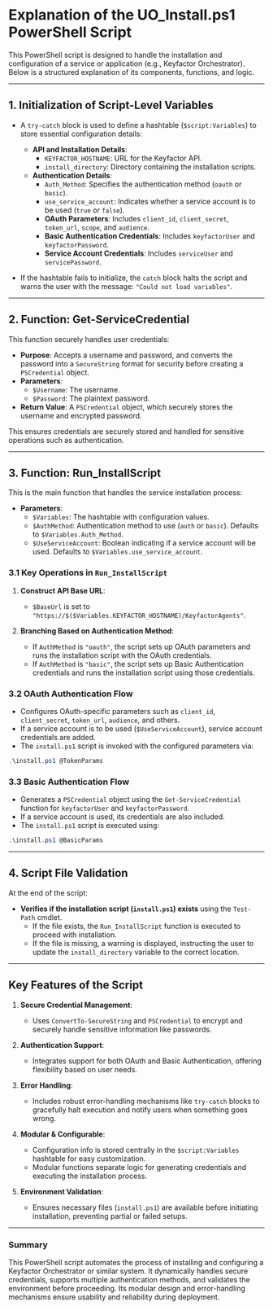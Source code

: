 # Explanation of the UO_Install.ps1 PowerShell Script

This PowerShell script is designed to handle the installation and configuration of a service or application (e.g., Keyfactor Orchestrator). Below is a structured explanation of its components, functions, and logic.

---

## **1. Initialization of Script-Level Variables**
- A `try-catch` block is used to define a hashtable (`$script:Variables`) to store essential configuration details:
  - **API and Installation Details**: 
    - `KEYFACTOR_HOSTNAME`: URL for the Keyfactor API.
    - `install_directory`: Directory containing the installation scripts.
  - **Authentication Details**:
    - `Auth_Method`: Specifies the authentication method (`oauth` or `basic`).
    - `use_service_account`: Indicates whether a service account is to be used (`true` or `false`).
    - **OAuth Parameters**: Includes `client_id`, `client_secret`, `token_url`, `scope`, and `audience`.
    - **Basic Authentication Credentials**: Includes `keyfactorUser` and `keyfactorPassword`.
    - **Service Account Credentials**: Includes `serviceUser` and `servicePassword`.

- If the hashtable fails to initialize, the `catch` block halts the script and warns the user with the message: `"Could not load variables"`.

---

## **2. Function: Get-ServiceCredential**
This function securely handles user credentials:
- **Purpose**: Accepts a username and password, and converts the password into a `SecureString` format for security before creating a `PSCredential` object.
- **Parameters**:
  - `$Username`: The username.
  - `$Password`: The plaintext password.
- **Return Value**: A `PSCredential` object, which securely stores the username and encrypted password.

This ensures credentials are securely stored and handled for sensitive operations such as authentication.

---

## **3. Function: Run_InstallScript**
This is the main function that handles the service installation process:
- **Parameters**:
  - `$Variables`: The hashtable with configuration values.
  - `$AuthMethod`: Authentication method to use (`auth` or `basic`). Defaults to `$Variables.Auth_Method`.
  - `$UseServiceAccount`: Boolean indicating if a service account will be used. Defaults to `$Variables.use_service_account`.

### **3.1 Key Operations in `Run_InstallScript`**
1. **Construct API Base URL**: 
   - `$BaseUrl` is set to `"https://$($Variables.KEYFACTOR_HOSTNAME)/KeyfactorAgents"`.

2. **Branching Based on Authentication Method**:
   - If `AuthMethod` is `"oauth"`, the script sets up OAuth parameters and runs the installation script with the OAuth credentials.
   - If `AuthMethod` is `"basic"`, the script sets up Basic Authentication credentials and runs the installation script using those credentials.

### **3.2 OAuth Authentication Flow**
- Configures OAuth-specific parameters such as `client_id`, `client_secret`, `token_url`, `audience`, and others.
- If a service account is to be used (`$UseServiceAccount`), service account credentials are added.
- The `install.ps1` script is invoked with the configured parameters via:  
```powershell
.\install.ps1 @TokenParams
```

### **3.3 Basic Authentication Flow**
- Generates a `PSCredential` object using the `Get-ServiceCredential` function for `keyfactorUser` and `keyfactorPassword`.
- If a service account is used, its credentials are also included.
- The `install.ps1` script is executed using:  
```powershell
.\install.ps1 @BasicParams
```

---

## **4. Script File Validation**
At the end of the script:
- **Verifies if the installation script (`install.ps1`) exists** using the `Test-Path` cmdlet.
  - If the file exists, the `Run_InstallScript` function is executed to proceed with installation.
  - If the file is missing, a warning is displayed, instructing the user to update the `install_directory` variable to the correct location.

---

## **Key Features of the Script**

1. **Secure Credential Management**:
   - Uses `ConvertTo-SecureString` and `PSCredential` to encrypt and securely handle sensitive information like passwords.

2. **Authentication Support**:
   - Integrates support for both OAuth and Basic Authentication, offering flexibility based on user needs.

3. **Error Handling**:
   - Includes robust error-handling mechanisms like `try-catch` blocks to gracefully halt execution and notify users when something goes wrong.

4. **Modular & Configurable**:
   - Configuration info is stored centrally in the `$script:Variables` hashtable for easy customization.
   - Modular functions separate logic for generating credentials and executing the installation process.

5. **Environment Validation**:
   - Ensures necessary files (`install.ps1`) are available before initiating installation, preventing partial or failed setups.

---

### **Summary**

This PowerShell script automates the process of installing and configuring a Keyfactor Orchestrator or similar system. It dynamically handles secure credentials, supports multiple authentication methods, and validates the environment before proceeding. Its modular design and error-handling mechanisms ensure usability and reliability during deployment.
